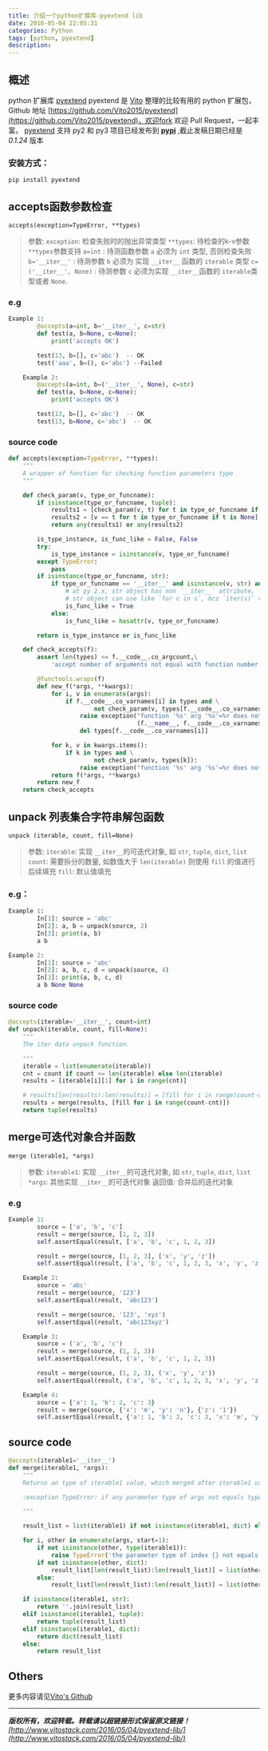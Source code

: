 ```yaml
---
title: 介绍一个python扩展库-pyextend lib
date: 2016-05-04 22:05:31
categories: Python
tags: [python, pyextend]
description: 
---
```


## 概述
python 扩展库 [pyextend](https://github.com/Vito2015/pyextend)
pyextend 是 [Vito](http://www.vitostack.com/) 整理的比较有用的 python 扩展包，Github 地址 [https://github.com/Vito2015/pyextend](https://github.com/Vito2015/pyextend)，欢迎fork 欢迎 Pull Request，一起丰富。
[pyextend](https://github.com/Vito2015/pyextend) 支持 py2 和 py3 项目已经发布到 **[pypi](https://pypi.python.org/pypi/pyextend)** ,截止发稿日期已经是 _0.1.24_ 版本
### 安装方式： 
``pip install pyextend``

## accepts函数参数检查

``accepts(exception=TypeError, **types)``
> 参数:
> ``exception``: 检查失败时的抛出异常类型
> ``**types``: 待检查的k-v参数
> ``**types``参数支持
> ``a=int`` : 待测函数参数 ``a`` 必须为 ``int`` 类型, 否则检查失败
> ``b='__iter__'`` : 待测参数 ``b`` 必须为 实现 ``__iter__`` 函数的 ``iterable`` 类型
> ``c=('__iter__', None)`` : 待测参数 ``c`` 必须为实现 ``__iter__``函数的 ``iterable``类型或者 ``None``.
<!--more-->
### e.g
```python
Example 1:
        @accepts(a=int, b='__iter__', c=str)
        def test(a, b=None, c=None):
            print('accepts OK')

        test(13, b=[], c='abc')  -- OK
        test('aaa', b=(), c='abc') --Failed

    Example 2:
        @accepts(a=int, b=('__iter__', None), c=str)
        def test(a, b=None, c=None):
            print('accepts OK')

        test(13, b=[], c='abc')  -- OK
        test(13, b=None, c='abc')  -- OK
```
### source code
```python
def accepts(exception=TypeError, **types):
    """
    A wrapper of function for checking function parameters type
    """

    def check_param(v, type_or_funcname):
        if isinstance(type_or_funcname, tuple):
            results1 = [check_param(v, t) for t in type_or_funcname if t is not None]
            results2 = [v == t for t in type_or_funcname if t is None]
            return any(results1) or any(results2)

        is_type_instance, is_func_like = False, False
        try:
            is_type_instance = isinstance(v, type_or_funcname)
        except TypeError:
            pass
        if isinstance(type_or_funcname, str):
            if type_or_funcname == '__iter__' and isinstance(v, str) and version_info < (3,):
                # at py 2.x, str object has non `__iter__` attribute,
                # str object can use like `for c in s`, bcz `iter(s)` returns an iterable object.
                is_func_like = True
            else:
                is_func_like = hasattr(v, type_or_funcname)

        return is_type_instance or is_func_like

    def check_accepts(f):
        assert len(types) <= f.__code__.co_argcount,\
            'accept number of arguments not equal with function number of arguments in "{}"'.format(f.__name__)

        @functools.wraps(f)
        def new_f(*args, **kwargs):
            for i, v in enumerate(args):
                if f.__code__.co_varnames[i] in types and \
                        not check_param(v, types[f.__code__.co_varnames[i]]):
                    raise exception("function '%s' arg '%s'=%r does not match %s" %
                                    (f.__name__, f.__code__.co_varnames[i], v, types[f.__code__.co_varnames[i]]))
                    del types[f.__code__.co_varnames[i]]

            for k, v in kwargs.items():
                if k in types and \
                        not check_param(v, types[k]):
                    raise exception("function '%s' arg '%s'=%r does not match %s" % (f.__name__, k, v, types[k]))
            return f(*args, **kwargs)
        return new_f
    return check_accepts
```


## unpack 列表集合字符串解包函数

``unpack (iterable, count, fill=None)``

> 参数:
> ``iterable``: 实现 ``__iter__``的可迭代对象, 如 ``str``, ``tuple``, ``dict``, ``list``
> ``count``:    需要拆分的数量, 如数值大于 ``len(iterable)`` 则使用 ``fill`` 的值进行后续填充
> ``fill``:          默认值填充

### e.g：
```python
Example 1:
        In[1]: source = 'abc'
        In[2]: a, b = unpack(source, 2)
        In[3]: print(a, b)
        a b

Example 2:
        In[1]: source = 'abc'
        In[2]: a, b, c, d = unpack(source, 4)
        In[3]: print(a, b, c, d)
        a b None None
```
### source code

```python
@accepts(iterable='__iter__', count=int)
def unpack(iterable, count, fill=None):
    """
    The iter data unpack function.

    """
    iterable = list(enumerate(iterable))
    cnt = count if count <= len(iterable) else len(iterable)
    results = [iterable[i][1] for i in range(cnt)]

    # results[len(results):len(results)] = [fill for i in range(count-cnt)]
    results = merge(results, [fill for i in range(count-cnt)])
    return tuple(results)
```

## merge可迭代对象合并函数

``merge (iterable1, *args)``

> 参数: 
> ``iterable1``: 实现 ``__iter__``的可迭代对象, 如 ``str``, ``tuple``, ``dict``, ``list``
> ``*args``: 其他实现 ``__iter__``的可迭代对象
> 返回值: 合并后的迭代对象

### e.g
```python
Example 1:
        source = ['a', 'b', 'c']
        result = merge(source, [1, 2, 3])
        self.assertEqual(result, ['a', 'b', 'c', 1, 2, 3])

        result = merge(source, [1, 2, 3], ['x', 'y', 'z'])
        self.assertEqual(result, ['a', 'b', 'c', 1, 2, 3, 'x', 'y', 'z'])

    Example 2:
        source = 'abc'
        result = merge(source, '123')
        self.assertEqual(result, 'abc123')

        result = merge(source, '123', 'xyz')
        self.assertEqual(result, 'abc123xyz')

    Example 3:
        source = ('a', 'b', 'c')
        result = merge(source, (1, 2, 3))
        self.assertEqual(result, ('a', 'b', 'c', 1, 2, 3))

        result = merge(source, (1, 2, 3), ('x', 'y', 'z'))
        self.assertEqual(result, ('a', 'b', 'c', 1, 2, 3, 'x', 'y', 'z'))

    Example 4:
        source = {'a': 1, 'b': 2, 'c': 3}
        result = merge(source, {'x': 'm', 'y': 'n'}, {'z': '1'})
        self.assertEqual(result, {'a': 1, 'b': 2, 'c': 3, 'x': 'm', 'y': 'n', 'z': '1'})
```
## source code
```python
@accepts(iterable1='__iter__')
def merge(iterable1, *args):
    """
    Returns an type of iterable1 value, which merged after iterable1 used *args

    :exception TypeError: if any parameter type of args not equals type(iterable1)

    """

    result_list = list(iterable1) if not isinstance(iterable1, dict) else eval('list(iterable1.items())')

    for i, other in enumerate(args, start=1):
        if not isinstance(other, type(iterable1)):
            raise TypeError('the parameter type of index {} not equals type of index 0'.format(i))
        if not isinstance(other, dict):
            result_list[len(result_list):len(result_list)] = list(other)
        else:
            result_list[len(result_list):len(result_list)] = list(other.items())

    if isinstance(iterable1, str):
        return ''.join(result_list)
    elif isinstance(iterable1, tuple):
        return tuple(result_list)
    elif isinstance(iterable1, dict):
        return dict(result_list)
    else:
        return result_list
```

## Others
更多内容请见[Vito's Github](https://github.com/Vito2015/pyextend)

 --- 

_**版权所有，欢迎转载。转载请以超链接形式保留原文链接！**_
_[http://www.vitostack.com/2016/05/04/pyextend-lib/](http://www.vitostack.com/2016/05/04/pyextend-lib/)_


